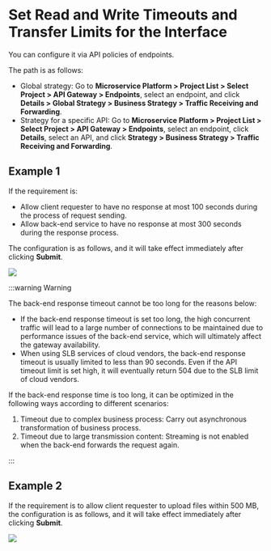 # Set Read and Write Timeouts and Transfer Limits for the Interface

You can configure it via API policies of endpoints.

The path is as follows:

- Global strategy: Go to **Microservice Platform > Project List > Select Project > API Gateway > Endpoints**, select an endpoint, and click **Details > Global Strategy > Business Strategy > Traffic Receiving and Forwarding**.
- Strategy for a specific API: Go to **Microservice Platform > Project List > Select Project > API Gateway > Endpoints**, select an endpoint, click **Details**, select an API, and click **Strategy > Business Strategy > Traffic Receiving and Forwarding**.

## Example 1

If the requirement is:

- Allow client requester to have no response at most 100 seconds during the process of request sending.
- Allow back-end service to have no response at most 300 seconds during the response process.

The configuration is as follows, and it will take effect immediately after clicking **Submit**.

![](http://terminus-paas.oss-cn-hangzhou.aliyuncs.com/paas-doc/2021/12/14/15291409-e12b-4bd3-ba16-1381a89f7a41.png)

:::warning Warning

The back-end response timeout cannot be too long for the reasons below:

- If the back-end response timeout is set too long, the high concurrent traffic will lead to a large number of connections to be maintained due to performance issues of the back-end service, which will ultimately affect the gateway availability.
- When using SLB services of cloud vendors, the back-end response timeout is usually limited to less than 90 seconds. Even if the API timeout limit is set high, it will eventually return 504 due to the SLB limit of cloud vendors.

If the back-end response time is too long, it can be optimized in the following ways according to different scenarios:
1. Timeout due to complex business process: Carry out asynchronous transformation of business process.
2. Timeout due to large transmission content: Streaming is not enabled when the back-end forwards the request again.

:::

## Example 2

If the requirement is to allow client requester to upload files within 500 MB, the configuration is as follows, and it will take effect immediately after clicking **Submit**.

![](http://terminus-paas.oss-cn-hangzhou.aliyuncs.com/paas-doc/2021/12/14/c02cbbfe-3ef6-4f04-b7b9-d45ab39556d5.png)

